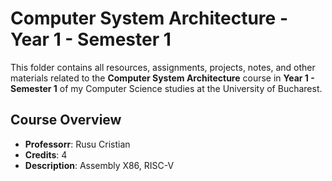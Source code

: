  # Computer System Architecture - Year 1 - Semester 1

This folder contains all resources, assignments, projects, notes, and other materials related to the **Computer System Architecture** course in **Year 1 - Semester 1** of my Computer Science studies at the University of Bucharest.

## Course Overview

- **Professorr**: Rusu Cristian
- **Credits**: 4
- **Description**: Assembly X86, RISC-V
